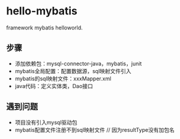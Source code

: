 # hello-mybatis
framework mybatis helloworld.

## 步骤
* 添加依赖包：mysql-connector-java，mybatis，junit 
* mybatis全局配置：配置数据源，sql映射文件引入
* mybatis的sql映射文件：xxxMapper.xml
* java代码：定义实体类，Dao接口

## 遇到问题
* 项目没有引入mysql驱动包
* mybatis配置文件注册不到sql映射文件    // 因为resultType没有加包名

